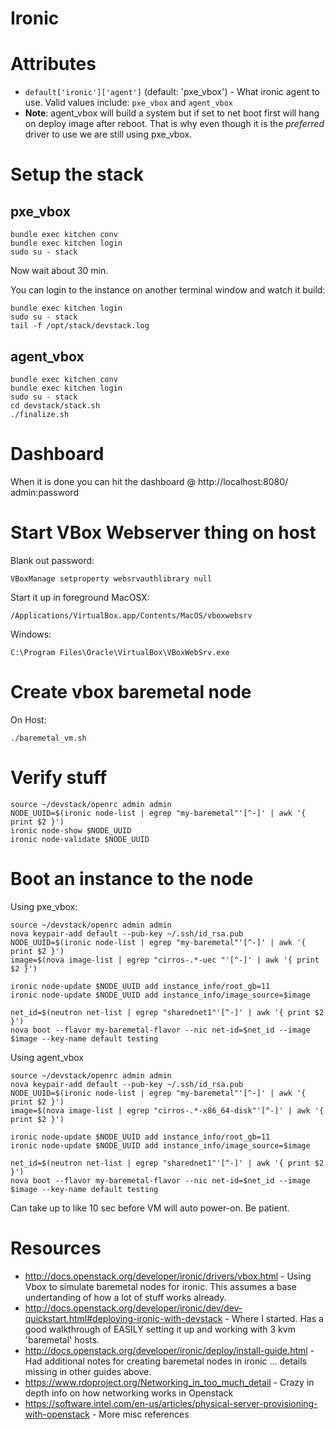 Ironic
======

# Attributes
* `default['ironic']['agent']` (default: 'pxe_vbox') - What ironic agent to use.
Valid values include: `pxe_vbox` and `agent_vbox`
 * **Note**: agent_vbox will build a system but if set to net boot first will
 hang on deploy image after reboot.  That is why even though it is the *preferred*
 driver to use we are still using pxe_vbox.

# Setup the stack

## pxe_vbox
```
bundle exec kitchen conv
bundle exec kitchen login
sudo su - stack
```

Now wait about 30 min.

You can login to the instance on another terminal window and watch it build:
```
bundle exec kitchen login
sudo su - stack
tail -f /opt/stack/devstack.log
```


## agent_vbox
```
bundle exec kitchen conv
bundle exec kitchen login
sudo su - stack
cd devstack/stack.sh
./finalize.sh
```

# Dashboard

When it is done you can hit the dashboard @ http://localhost:8080/ admin:password

# Start VBox Webserver thing on host
Blank out password:
```
VBoxManage setproperty websrvauthlibrary null
```

Start it up in foreground
MacOSX:
```
/Applications/VirtualBox.app/Contents/MacOS/vboxwebsrv
```

Windows:
```
C:\Program Files\Oracle\VirtualBox\VBoxWebSrv.exe
```

# Create vbox baremetal node
On Host:
```
./baremetal_vm.sh
```

# Verify stuff

```
source ~/devstack/openrc admin admin
NODE_UUID=$(ironic node-list | egrep "my-baremetal"'[^-]' | awk '{ print $2 }')
ironic node-show $NODE_UUID
ironic node-validate $NODE_UUID
```

# Boot an instance to the node
Using pxe_vbox:
```
source ~/devstack/openrc admin admin
nova keypair-add default --pub-key ~/.ssh/id_rsa.pub
NODE_UUID=$(ironic node-list | egrep "my-baremetal"'[^-]' | awk '{ print $2 }')
image=$(nova image-list | egrep "cirros-.*-uec "'[^-]' | awk '{ print $2 }')

ironic node-update $NODE_UUID add instance_info/root_gb=11
ironic node-update $NODE_UUID add instance_info/image_source=$image

net_id=$(neutron net-list | egrep "sharednet1"'[^-]' | awk '{ print $2 }')
nova boot --flavor my-baremetal-flavor --nic net-id=$net_id --image $image --key-name default testing
```

Using agent_vbox
```
source ~/devstack/openrc admin admin
nova keypair-add default --pub-key ~/.ssh/id_rsa.pub
NODE_UUID=$(ironic node-list | egrep "my-baremetal"'[^-]' | awk '{ print $2 }')
image=$(nova image-list | egrep "cirros-.*-x86_64-disk"'[^-]' | awk '{ print $2 }')

ironic node-update $NODE_UUID add instance_info/root_gb=11
ironic node-update $NODE_UUID add instance_info/image_source=$image

net_id=$(neutron net-list | egrep "sharednet1"'[^-]' | awk '{ print $2 }')
nova boot --flavor my-baremetal-flavor --nic net-id=$net_id --image $image --key-name default testing
```

Can take up to like 10 sec before VM will auto power-on.  Be patient.

# Resources

* http://docs.openstack.org/developer/ironic/drivers/vbox.html - Using Vbox to simulate baremetal nodes for ironic.  This assumes a base undertanding of how a lot of stuff works already.
* http://docs.openstack.org/developer/ironic/dev/dev-quickstart.html#deploying-ironic-with-devstack - Where I started.  Has a good walkthrough of EASILY setting it up and working with 3 kvm 'baremetal' hosts.
* http://docs.openstack.org/developer/ironic/deploy/install-guide.html - Had additional notes for creating baremetal nodes in ironic ... details missing in other guides above.
* https://www.rdoproject.org/Networking_in_too_much_detail - Crazy in depth info on how networking works in Openstack
* https://software.intel.com/en-us/articles/physical-server-provisioning-with-openstack - More misc references
